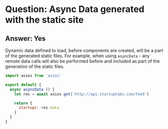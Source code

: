 # Question: Async Data generated with the static site

## Answer: Yes

Dynamic data defined to load, before components are created, will be a part of the generated static files. For example, when using `asyncData` - any remote data calls will also be performed before and included as part of the generation of the static files.

```js
import axios from 'axios'

export default {
  async asyncData () {
    let res = await axios.get('http://api.startuptabs.com/feed')

    return {
      startups: res.data
    }
  }
}
```




